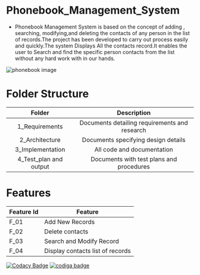 # Phonebook_Management_System

* Phonebook Management System is based on the concept of  adding , searching, modifying,and deleting the contacts of any person in the list of records.The project has been developed to carry out process easily and quickly.The system Displays All the contacts record.It enables the user to Search  and find the specific person contacts from the list without any hard work with in our hands.


![phonebook image](https://user-images.githubusercontent.com/98813206/153725780-2b94c0ae-0ebf-4eeb-9614-9a96b9e9862a.png)


# Folder Structure
|Folder|	Description|
|:---:|:---:|
|1_Requirements|	Documents detailing requirements and research|
|2_Architecture|	Documents specifying design details|
|3_Implementation	|All code and documentation|
|4_Test_plan and output|	Documents with test plans and procedures|
# Features
|Feature Id|	Feature|
|---|----|
|F_01|	Add New Records |
|F_02|	Delete contacts |
|F_03|   Search  and Modify Record  |
|F_04|	Display contacts list of records|
[![Codacy Badge](https://app.codacy.com/project/badge/Grade/6a75ede2fab74ad1b286b5a551b7abae)](https://www.codacy.com/gh/1g1o0w1r1i/M1_Phonebook_Management_system/dashboard?utm_source=github.com&amp;utm_medium=referral&amp;utm_content=1g1o0w1r1i/M1_Phonebook_Management_system&amp;utm_campaign=Badge_Grade)
<a href="https://app.codiga.io/public/user/github/1g1o0w1r1i">
   <img src="https://api.codiga.io/public/badge/user/github/1g1o0w1r1i?style=light" alt="codiga badge" />
</a>

